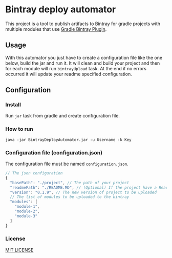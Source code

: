 Bintray deploy automator
===============
This project is a tool to publish artifacts to Bintray for gradle projects with multiple modules that use [Gradle Bintray Plugin](https://github.com/bintray/gradle-bintray-plugin).

Usage
-----
With this automator you just have to create a  configuration file like the one below, build the jar and run it. It will clean and build your project and then for each module will run `bintrayUpload` task.
At the end if no errors occurred it will update your readme specified configuration.

Configuration
-------------
### Install
Run `jar` task from gradle and create configuration file.

### How to run
`java -jar BintrayDeployAutomator.jar -u Username -k Key`

### Configuration file (configuration.json)
The configuration file must be named `configuration.json`.
```js
// The json configuration
{
  "basePath": "./project", // The path of your project
  "readmePath": "./README.MD", // (Optional) If the project have a Readme with the actual version the automator can replace it
  "version": "0.1.9", // The new version of project to be uploaded
  // The list of modules to be uploaded to the bintray
  "modules": [
    "module-1",
    "module-2",
    "module-3"
  ]
}
```
### License
[MIT LICENSE](LICENSE.md)

